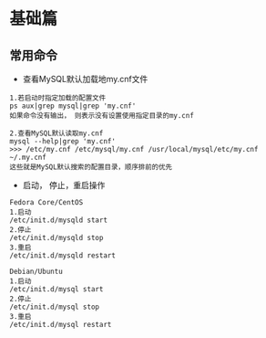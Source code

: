 # 基础篇







## 常用命令



- 查看MySQL默认加载地my.cnf文件

```
1.若启动时指定加载的配置文件
ps aux|grep mysql|grep 'my.cnf'
如果命令没有输出， 则表示没有设置使用指定目录的my.cnf

2.查看MySQL默认读取my.cnf
mysql --help|grep 'my.cnf'
>>> /etc/my.cnf /etc/mysql/my.cnf /usr/local/mysql/etc/my.cnf ~/.my.cnf
这些就是MySQL默认搜索的配置目录，顺序排前的优先
```



- 启动， 停止，重启操作

```
Fedora Core/CentOS
1.启动
/etc/init.d/mysqld start
2.停止
/etc/init.d/mysqld stop
3.重启
/etc/init.d/mysqld restart

Debian/Ubuntu
1.启动
/etc/init.d/mysql start
2.停止
/etc/init.d/mysql stop
3.重启
/etc/init.d/mysql restart
```

